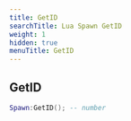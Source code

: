 ```yaml
---
title: GetID
searchTitle: Lua Spawn GetID
weight: 1
hidden: true
menuTitle: GetID
---
```

## GetID
```lua
Spawn:GetID(); -- number
```